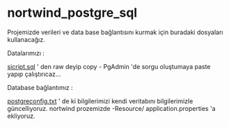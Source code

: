 # nortwind_postgre_sql
Projemizde verileri ve data base bağlantısını kurmak için buradaki dosyaları kullanacağız.

Datalarımızı :

[sicript.sql](https://github.com/meryemtnkt/nortwind_postgre_sql/blob/main/postgresql/script.sql) ' den raw deyip copy - PgAdmin 'de sorgu oluştumaya paste yapıp çalıştırıcaz...


Database bağlantımız :

[postgreconfig.txt](https://github.com/meryemtnkt/nortwind_postgre_sql/blob/main/postgresql/postgreconfig.txt) ' de ki bilgilerimizi kendi veritabını bilgilerimizle güncelliyoruz.
nortwind prozemizde -Resource/ application.properties 'a ekliyoruz. 

